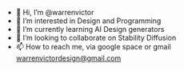 - 👋 Hi, I’m @warrenvictor
- 👀 I’m interested in Design and Programming
- 🌱 I’m currently learning AI Design generators
- 💞️ I’m looking to collaborate on Stability Diffusion
- 📫 How to reach me, via google space or gmail warrenvictordesign@gmail.com

<!---
warrenvictor/warrenvictor is a ✨ special ✨ repository because its `README.md` (this file) appears on your GitHub profile.
You can click the Preview link to take a look at your changes.
--->
